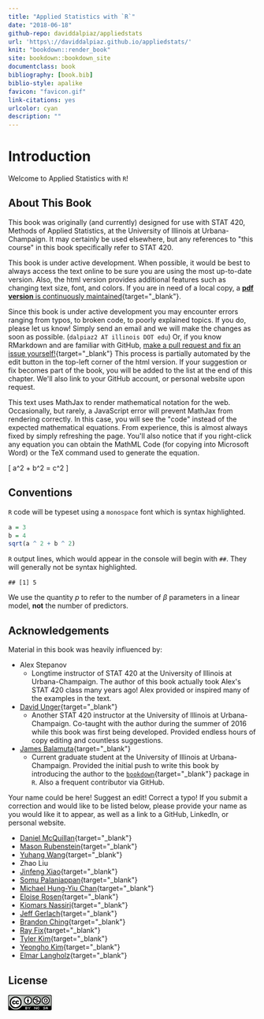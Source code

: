 ```yaml
--- 
title: "Applied Statistics with `R`"
date: "2018-06-18"
github-repo: daviddalpiaz/appliedstats
url: 'https\://daviddalpiaz.github.io/appliedstats/'
knit: "bookdown::render_book"
site: bookdown::bookdown_site
documentclass: book
bibliography: [book.bib]
biblio-style: apalike
favicon: "favicon.gif"
link-citations: yes
urlcolor: cyan
description: ""
---
```




# Introduction

Welcome to Applied Statistics with `R`!

## About This Book

This book was originally (and currently) designed for use with STAT 420, Methods of Applied Statistics, at the University of Illinois at Urbana-Champaign. It may certainly be used elsewhere, but any references to "this course" in this book specifically refer to STAT 420.

This book is under active development. When possible, it would be best to always access the text online to be sure you are using the most up-to-date version. Also, the html version provides additional features such as changing text size, font, and colors. If you are in need of a local copy, a [**pdf version** is continuously maintained](http://daviddalpiaz.github.io/appliedstats/applied_statistics.pdf){target="_blank"}.

Since this book is under active development you may encounter errors ranging from typos, to broken code, to poorly explained topics. If you do, please let us know! Simply send an email and we will make the changes as soon as possible. (`dalpiaz2 AT illinois DOT edu`) Or, if you know RMarkdown and are familiar with GitHub, [make a pull request and fix an issue yourself!](https://github.com/daviddalpiaz/appliedstats){target="_blank"} This process is partially automated by the edit button in the top-left corner of the html version. If your suggestion or fix becomes part of the book, you will be added to the list at the end of this chapter. We'll also link to your GitHub account, or personal website upon request.

This text uses MathJax to render mathematical notation for the web. Occasionally, but rarely, a JavaScript error will prevent MathJax from rendering correctly. In this case, you will see the "code" instead of the expected mathematical equations. From experience, this is almost always fixed by simply refreshing the page. You'll also notice that if you right-click any equation you can obtain the MathML Code (for copying into Microsoft Word) or the TeX command used to generate the equation.

\[
a^2 + b^2 = c^2
\]

## Conventions

`R` code will be typeset using a `monospace` font which is syntax highlighted.


```r
a = 3
b = 4
sqrt(a ^ 2 + b ^ 2)
```

`R` output lines, which would appear in the console will begin with `##`. They will generally not be syntax highlighted.


```
## [1] 5
```

We use the quantity $p$ to refer to the number of $\beta$ parameters in a linear model, **not** the number of predictors.

## Acknowledgements

Material in this book was heavily influenced by:

- Alex Stepanov
    - Longtime instructor of STAT 420 at the University of Illinois at Urbana-Champaign. The author of this book actually took Alex's STAT 420 class many years ago! Alex provided or inspired many of the examples in the text.
- [David Unger](http://publish.illinois.edu/dunger/){target="_blank"}
    - Another STAT 420 instructor at the University of Illinois at Urbana-Champaign. Co-taught with the author during the summer of 2016 while this book was first being developed. Provided endless hours of copy editing and countless suggestions.
- [James Balamuta](http://www.thecoatlessprofessor.com/){target="_blank"}
    - Current graduate student at the University of Illinois at Urbana-Champaign. Provided the initial push to write this book by introducing the author to the [`bookdown`](https://bookdown.org/yihui/bookdown/){target="_blank"} package in `R`. Also a frequent contributor via GitHub.

Your name could be here! Suggest an edit! Correct a typo! If you submit a correction and would like to be listed below, please provide your name as you would like it to appear, as well as a link to a GitHub, LinkedIn, or personal website.

- [Daniel McQuillan](https://github.com/dmcquillan314){target="_blank"}
- [Mason Rubenstein](https://github.com/mruben09){target="_blank"}
- [Yuhang Wang](https://github.com/yuhangwang){target="_blank"}
- Zhao Liu
- [Jinfeng Xiao](https://github.com/JinfengXiao){target="_blank"}
- [Somu Palaniappan](https://www.linkedin.com/in/somupalaniappan){target="_blank"}
- [Michael Hung-Yiu Chan](https://www.linkedin.com/in/michaelchan2newyork){target="_blank"}
- [Eloise Rosen](https://github.com/EloiseRosen){target="_blank"}
- [Kiomars Nassiri](https://www.linkedin.com/in/kiomars-nassiri-kahnamooee/){target="_blank"}
- [Jeff Gerlach](https://github.com/jeffgerlach){target="_blank"}
- [Brandon Ching](https://github.com/linuxdream){target="_blank"}
- [Ray Fix](https://github.com/rayfix){target="_blank"}
- [Tyler Kim](https://github.com/tyler-thetyrant/){target="_blank"}
- [Yeongho Kim](https://github.com/yeonghoey/){target="_blank"}
- [Elmar Langholz](https://github.com/langholz/){target="_blank"}

## License

![This work is licensed under a [Creative Commons Attribution-NonCommercial-ShareAlike 4.0 International License](http://creativecommons.org/licenses/by-nc-sa/4.0/).](images/cc.png)
